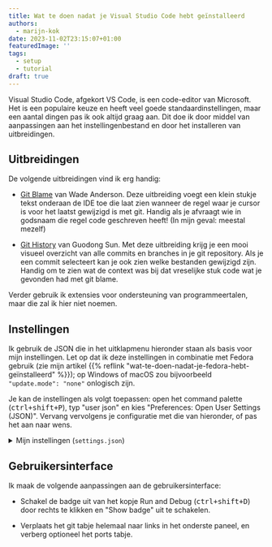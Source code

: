 ```yaml
---
title: Wat te doen nadat je Visual Studio Code hebt geïnstalleerd
authors:
  - marijn-kok
date: 2023-11-02T23:15:07+01:00
featuredImage: ''
tags:
  - setup
  - tutorial
draft: true
---
```

Visual Studio Code, afgekort VS Code, is een code-editor van Microsoft. Het is een populaire keuze en heeft veel goede standaardinstellingen, maar een aantal dingen pas ik ook altijd graag aan. Dit doe ik door middel van aanpassingen aan het instellingenbestand en door het installeren van uitbreidingen.

## Uitbreidingen

De volgende uitbreidingen vind ik erg handig:

- [Git Blame](https://marketplace.visualstudio.com/items?itemName=waderyan.gitblame) van Wade Anderson. Deze uitbreiding voegt een klein stukje tekst onderaan de IDE toe die laat zien wanneer de regel waar je cursor is voor het laatst gewijzigd is met git. Handig als je afvraagt wie in godsnaam die regel code geschreven heeft! (In mijn geval: meestal mezelf)

- [Git History](https://marketplace.visualstudio.com/items?itemName=GuodongSun.vscode-git-cruise) van Guodong Sun. Met deze uitbreiding krijg je een mooi visueel overzicht van alle commits en branches in je git repository. Als je een commit selecteert kan je ook zien welke bestanden gewijzigd zijn. Handig om te zien wat de context was bij dat vreselijke stuk code wat je gevonden had met git blame.

Verder gebruik ik extensies voor ondersteuning van programmeertalen, maar die zal ik hier niet noemen.

## Instellingen

Ik gebruik de JSON die in het uitklapmenu hieronder staan als basis voor mijn instellingen. Let op dat ik deze instellingen in combinatie met Fedora gebruik (zie mijn artikel {{% reflink "wat-te-doen-nadat-je-fedora-hebt-geïnstalleerd" %}}); op Windows of macOS zou bijvoorbeeld `"update.mode": "none"` onlogisch zijn.

Je kan de instellingen als volgt toepassen: open het command palette (<kbd>ctrl+shift+P</kbd>), typ "user json" en kies "Preferences: Open User Settings (JSON)". Vervang vervolgens je configuratie met die van hieronder, of pas het aan naar wens.

<details>
<summary>Mijn instellingen (<code>settings.json</code>)</summary>

```json
{
    // Theme
    "window.autoDetectColorScheme": true,
    "editor.fontFamily": "Fira Code",
    "editor.fontLigatures": true,

    // VSCode
    "update.mode": "none",
    "workbench.startupEditor": "none",
    "breadcrumbs.enabled": false,
    "editor.inlineSuggest.enabled": true,
    "editor.minimap.enabled": false,
    "terminal.integrated.enablePersistentSessions": false,
    "window.zoomLevel": 1,
    "explorer.confirmDelete": false,

    // Git
    "git.confirmSync": false,
    "git.enableSmartCommit": true,

    // Files
    "files.eol": "\n",
    "files.insertFinalNewline": true,
    "files.trimTrailingWhitespace": true,
    "files.autoSave": "afterDelay",

    // == Languages ==
    // Go
    "go.survey.prompt": false,
    "go.toolsManagement.checkForUpdates": "local",

    // Dart
    "[dart]": {
        "editor.formatOnSave": true,
        "editor.formatOnType": true,
        "editor.rulers": [
            80
        ],
        "editor.selectionHighlight": false,
        "editor.suggestSelection": "first",
        "editor.tabCompletion": "onlySnippets",
        "editor.wordBasedSuggestions": false
    },
}
```
</details>


## Gebruikersinterface

Ik maak de volgende aanpassingen aan de gebruikersinterface:

- Schakel de badge uit van het kopje Run and Debug (<kbd>ctrl+shift+D</kbd>) door rechts te klikken en "Show badge" uit te schakelen.

- Verplaats het git tabje helemaal naar links in het onderste paneel, en verberg optioneel het ports tabje.

